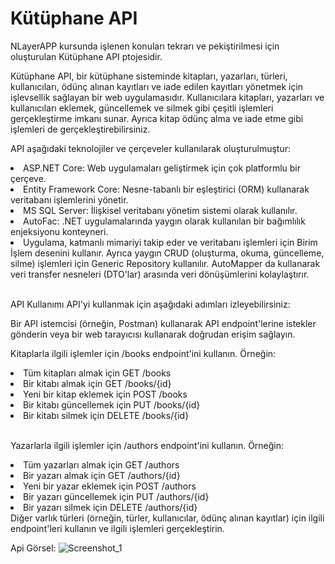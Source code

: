 # Kütüphane API
NLayerAPP kursunda işlenen konuları tekrarı ve pekiştirilmesi için oluşturulan Kütüphane API ptojesidir.

Kütüphane API, bir kütüphane sisteminde kitapları, yazarları, türleri, kullanıcıları, ödünç alınan kayıtları ve iade edilen kayıtları yönetmek için işlevsellik sağlayan bir web uygulamasıdır. Kullanıcılara kitapları, yazarları ve kullanıcıları eklemek, güncellemek ve silmek gibi çeşitli işlemleri gerçekleştirme imkanı sunar. Ayrıca kitap ödünç alma ve iade etme gibi işlemleri de gerçekleştirebilirsiniz.

API aşağıdaki teknolojiler ve çerçeveler kullanılarak oluşturulmuştur:

<li>ASP.NET Core: Web uygulamaları geliştirmek için çok platformlu bir çerçeve.</li>
<li>Entity Framework Core: Nesne-tabanlı bir eşleştirici (ORM) kullanarak veritabanı işlemlerini yönetir.</li>
<li>MS SQL Server: İlişkisel veritabanı yönetim sistemi olarak kullanılır.</li>
<li>AutoFac: .NET uygulamalarında yaygın olarak kullanılan bir bağımlılık enjeksiyonu konteyneri.</li>
<li>Uygulama, katmanlı mimariyi takip eder ve veritabanı işlemleri için Birim İşlem desenini kullanır. Ayrıca yaygın CRUD (oluşturma, okuma, güncelleme, silme) işlemleri için Generic Repository kullanılır. AutoMapper da kullanarak veri transfer nesneleri (DTO'lar) arasında veri dönüşümlerini kolaylaştırır.</li>


</br>

API Kullanımı
API'yi kullanmak için aşağıdaki adımları izleyebilirsiniz:

Bir API istemcisi (örneğin, Postman) kullanarak API endpoint'lerine istekler gönderin veya bir web tarayıcısı kullanarak doğrudan erişim sağlayın.

Kitaplarla ilgili işlemler için /books endpoint'ini kullanın. Örneğin:

<li>Tüm kitapları almak için GET /books</li>
<li>Bir kitabı almak için GET /books/{id}</li>
<li>Yeni bir kitap eklemek için POST /books</li>
<li>Bir kitabı güncellemek için PUT /books/{id}</li>
<li>Bir kitabı silmek için DELETE /books/{id}</li>
</br>

Yazarlarla ilgili işlemler için /authors endpoint'ini kullanın. Örneğin:

<li>Tüm yazarları almak için GET /authors</li>
<li>Bir yazarı almak için GET /authors/{id}</li>
<li>Yeni bir yazar eklemek için POST /authors</li>
<li>Bir yazarı güncellemek için PUT /authors/{id}</li>
<li>Bir yazarı silmek için DELETE /authors/{id}</li>
Diğer varlık türleri (örneğin, türler, kullanıcılar, ödünç alınan kayıtlar) için ilgili endpoint'leri kullanın ve ilgili işlemleri gerçekleştirin.

Api Görsel:
![Screenshot_1](https://github.com/abdullahdinler/LibraryWebAPI/assets/71527576/a655a3ea-6800-416d-8cfd-362481c66df3)

